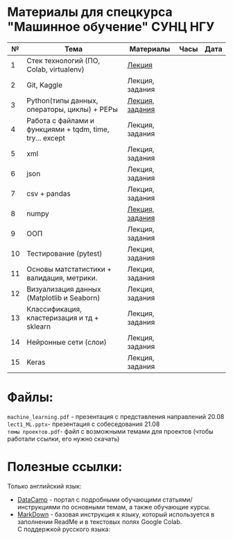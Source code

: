# Материалы для спецкурса "Машинное обучение" СУНЦ НГУ
| № | Тема                  | Материалы | Часы | Дата |
|---|-----------------------|-----------|------|------|
| 1 | Стек технологий (ПО, Colab, virtualenv)|  [Лекция](https://github.com/MezentsevaAnastasia/SESC_ML_course/tree/master/instruments_technologies)|   ||
| 2 | Git, Kaggle |  Лекция, задания|   ||
| 3 | Python(типы данных, операторы, циклы) + PEPы |    [Лекция, задания](https://github.com/MezentsevaAnastasia/SESC_ML_course/tree/master/python_basics)       |   |      |
| 4 | Работа с файлами и функциями + tqdm, time, try... except |Лекция, задания  | |      |
| 5 | xml |Лекция, задания |     |      |
| 6 | json |  Лекция, задания |     |      |
| 7 | csv + pandas |Лекция, задания     |    |      |
| 8 | numpy |[Лекция, задания](https://github.com/MezentsevaAnastasia/SESC_ML_course/tree/master/numpy)           |     |      |
| 9 | ООП|Лекция, задания |    |      |
| 10| Тестирование (pytest)|Лекция, задания           |     |      |
|11 | Основы матстатистики + валидация, метрики. |Лекция, задания|     |      |
|12 | Визуализация данных (Matplotlib и Seaborn) |Лекция, задания|    |      |
|13 | Классификация, кластеризация и тд + sklearn |Лекция, задания||      |
|14 | Нейронные сети (слои) |Лекция, задания | |      |
|15 | Keras |Лекция, задания |     |      |

# Файлы:
`machine_learning.pdf` - презентация с представления направлений 20.08  
`lect1_ML.pptx`- презентация с собеседования 21.08  
`темы проектов.pdf`- файл с возможными темами для проектов (чтобы работали ссылки, его нужно скачать)
# Полезные ссылки:
Только английский язык:
* [DataCamp](https://www.datacamp.com/) - портал с подробными обучающими статьями/инструкциями по основными темам, а также обучающие курсы.
* [MarkDown](https://www.markdownguide.org/basic-syntax/) - базовая инструкция к языку, который используется в заполнении ReadMe и в текстовых полях Google Colab.  
С поддержкой русского языка:
